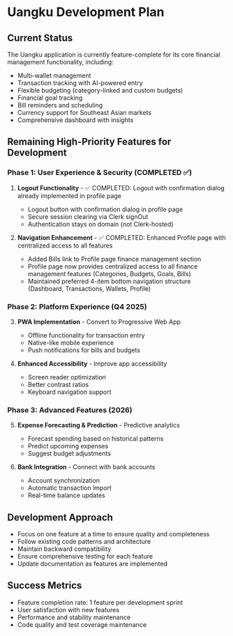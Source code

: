 # Uangku Development Plan

## Current Status
The Uangku application is currently feature-complete for its core financial management functionality, including:
- Multi-wallet management
- Transaction tracking with AI-powered entry
- Flexible budgeting (category-linked and custom budgets)
- Financial goal tracking
- Bill reminders and scheduling
- Currency support for Southeast Asian markets
- Comprehensive dashboard with insights

## Remaining High-Priority Features for Development

### Phase 1: User Experience & Security (COMPLETED ✅)
1. **Logout Functionality** - ✅ COMPLETED: Logout with confirmation dialog already implemented in profile page
   - Logout button with confirmation dialog in profile page
   - Secure session clearing via Clerk signOut
   - Authentication stays on domain (not Clerk-hosted)

2. **Navigation Enhancement** - ✅ COMPLETED: Enhanced Profile page with centralized access to all features
   - Added Bills link to Profile page finance management section
   - Profile page now provides centralized access to all finance management features (Categories, Budgets, Goals, Bills)
   - Maintained preferred 4-item bottom navigation structure (Dashboard, Transactions, Wallets, Profile)

### Phase 2: Platform Experience (Q4 2025)
3. **PWA Implementation** - Convert to Progressive Web App
   - Offline functionality for transaction entry
   - Native-like mobile experience
   - Push notifications for bills and budgets

4. **Enhanced Accessibility** - Improve app accessibility
   - Screen reader optimization
   - Better contrast ratios
   - Keyboard navigation support

### Phase 3: Advanced Features (2026)
5. **Expense Forecasting & Prediction** - Predictive analytics
   - Forecast spending based on historical patterns
   - Predict upcoming expenses
   - Suggest budget adjustments

6. **Bank Integration** - Connect with bank accounts
   - Account synchronization
   - Automatic transaction import
   - Real-time balance updates

## Development Approach
- Focus on one feature at a time to ensure quality and completeness
- Follow existing code patterns and architecture
- Maintain backward compatibility
- Ensure comprehensive testing for each feature
- Update documentation as features are implemented

## Success Metrics
- Feature completion rate: 1 feature per development sprint
- User satisfaction with new features
- Performance and stability maintenance
- Code quality and test coverage maintenance